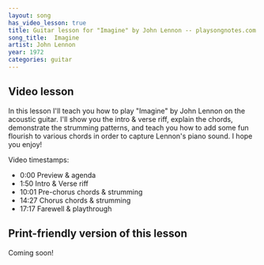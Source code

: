 ```yaml
---
layout: song
has_video_lesson: true
title: Guitar lesson for "Imagine" by John Lennon -- playsongnotes.com
song_title:  Imagine
artist: John Lennon
year: 1972
categories: guitar
---
```


<!-- patreon_lesson_available: true
patreon_lesson_url: https://www.patreon.com/posts/23503056 -->

## Video lesson

In this lesson I'll teach you how to play "Imagine" by John Lennon on the acoustic guitar. I'll show you the intro & verse riff, explain the chords, demonstrate the strumming patterns, and teach you how to add some fun flourish to various chords in order to capture Lennon's piano sound. I hope you enjoy!

<!-- <iframe width="560" height="315" src="https://www.youtube.com/embed/QehjXVLXdfQ?showinfo=0" frameborder="0" allowfullscreen></iframe> -->

Video timestamps:

- 0:00 Preview & agenda
- 1:50 Intro & Verse riff
- 10:01 Pre-chorus chords & strumming
- 14:27 Chorus chords & strumming
- 17:17 Farewell & playthrough

## Print-friendly version of this lesson

<!-- For get the print-friendly PDF I show in my video lesson, [become a supporter on my Patreon page](https://www.patreon.com/posts/26435441). For a few bucks a month, you get access to PDFs of all my new & recent lessons ([view a free sample](http://playsongnotes.com/downloads)). -->

Coming soon!
